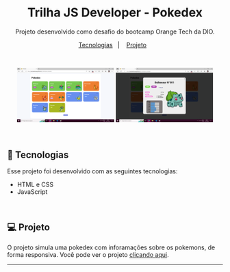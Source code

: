 <h1 align="center"> Trilha JS Developer - Pokedex </h1>

<p align="center">
Projeto desenvolvido como desafio do bootcamp Orange Tech da DIO.
</p>

<p align="center">
  <a href="#-tecnologias">Tecnologias</a>&nbsp;&nbsp;&nbsp;|&nbsp;&nbsp;&nbsp;
  <a href="#-projeto">Projeto</a>&nbsp;&nbsp;&nbsp;
</p>
<br>

<p align="center">
  <img alt="pokedex" src="./assets/pictures/pokedex1.png" width="45%">
  <img alt="pokedex" src="./assets/pictures/pokedex2.png" width="45%">
</p>
<br>

## 🚀 Tecnologias

Esse projeto foi desenvolvido com as seguintes tecnologias:

- HTML e CSS
- JavaScript
<br>

## 💻 Projeto

O projeto simula uma pokedex com inforamações sobre os pokemons, de forma responsiva. Você pode ver o projeto [clicando aqui](https://paulaandrezza.github.io/js-developer-pokedex/).


---